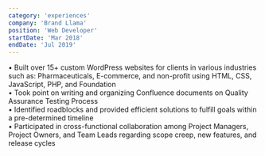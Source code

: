 ```yaml
---
category: 'experiences'
company: 'Brand Llama'
position: 'Web Developer'
startDate: 'Mar 2018'
endDate: 'Jul 2019'
---
```


• Built over 15+ custom WordPress websites for clients in various industries such as: Pharmaceuticals, E-commerce, and non-profit using HTML, CSS, JavaScript, PHP, and Foundation </br>
• Took point on writing and organizing Confluence documents on Quality Assurance Testing Process </br>
• Identified roadblocks and provided efficient solutions to fulfill goals within a pre-determined timeline </br>
• Participated in cross-functional collaboration among Project Managers, Project Owners, and Team Leads regarding scope creep, new features, and release cycles

